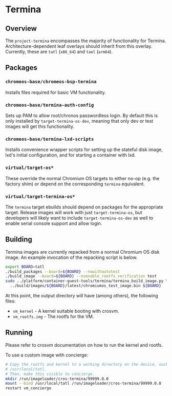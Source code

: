 # Termina

## Overview
The `project-termina` encompasses the majority of functionality for Termina.
Architecture-dependent leaf overlays should inherit from this overlay.
Currently, these are `tatl` (`x86_64`) and `tael` (`arm64`).

## Packages

### `chromeos-base/chromeos-bsp-termina`
Installs files required for basic VM functionality.

### `chromeos-base/termina-auth-config`
Sets up PAM to allow root/chronos passwordless login. By default this is only
installed by `target-termina-os-dev`, meaning that only dev or test images will
get this functionality.

### `chromeos-base/termina-lxd-scripts`
Installs convenience wrapper scripts for setting up the stateful disk image,
lxd's initial configuration, and for starting a container with lxd.

### `virtual/target-os*`
These override the normal Chromium OS targets to either no-op (e.g. the factory
shim) or depend on the corresponding `termina` equivalent.

### `virtual/target-termina-os*`
The `termina` target ebuilds should depend on packages for the appropriate
target. Release images will work with just `target-termina-os`, but
developers will likely want to include `target-termina-os-dev` as well to
enable serial console support and allow login.

## Building
Termina images are currently repacked from a normal Chromium OS disk image. An
example invocation of the repacking script is below.

```sh
export BOARD=tatl
./build_packages --board=${BOARD} --nowithautotest
./build_image --board=${BOARD} --noenable_rootfs_verification test
sudo ../platform/container-guest-tools/termina/termina_build_image.py \
  ../build/images/${BOARD}/latest/chromiumos_test_image.bin ${BOARD}
```

At this point, the output directory will have (among others), the
following files:
* `vm_kernel` - A kernel suitable booting with crosvm.
* `vm_rootfs.img` - The rootfs for the VM.

## Running
Please refer to crosvm documentation on how to run the kernel and rootfs.

To use a custom image with concierge:

```sh
# Copy the rootfs and kernel to a working directory on the device, such as
# /usr/local/tatl.
# Then, make this visible to concierge.
mkdir /run/imageloader/cros-termina/99999.0.0
mount --bind /usr/local/tatl /run/imageloader/cros-termina/99999.0.0
restart vm_concierge
```

